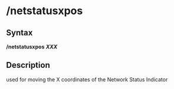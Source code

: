 # /netstatusxpos

## Syntax

**/netstatusxpos** _**XXX**_

## Description

used for moving the X coordinates of the Network Status Indicator

